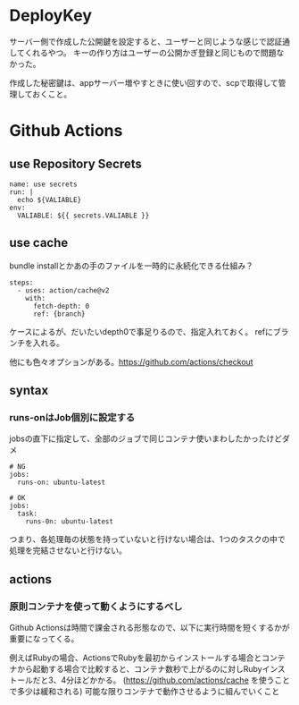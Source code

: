 # DeployKey

サーバー側で作成した公開鍵を設定すると、ユーザーと同じような感じで認証通してくれるやつ。
キーの作り方はユーザーの公開かぎ登録と同じもので問題なかった。

作成した秘密鍵は、appサーバー増やすときに使い回すので、scpで取得して管理しておくこと。

# Github Actions

## use Repository Secrets

```
name: use secrets
run: |
  echo ${VALIABLE}
env:
  VALIABLE: ${{ secrets.VALIABLE }}
```

## use cache

bundle installとかあの手のファイルを一時的に永続化できる仕組み？

```
steps:
  - uses: action/cache@v2
    with:
      fetch-depth: 0
      ref: {branch}
```
ケースによるが、だいたいdepth0で事足りるので、指定入れておく。
refにブランチを入れる。

他にも色々オプションがある。https://github.com/actions/checkout

## syntax

### runs-onはJob個別に設定する

jobsの直下に指定して、全部のジョブで同じコンテナ使いまわしたかったけどダメ
```
# NG
jobs:
  runs-on: ubuntu-latest
  
# OK
jobs:
  task:
    runs-0n: ubuntu-latest
```

つまり、各処理毎の状態を持っていないと行けない場合は、1つのタスクの中で処理を完結させないと行けない。


## actions

### 原則コンテナを使って動くようにするべし

Github Actionsは時間で課金される形態なので、以下に実行時間を短くするかが重要になってくる。

例えばRubyの場合、ActionsでRubyを最初からインストールする場合とコンテナから起動する場合で比較すると、コンテナ数秒で上がるのに対しRubyインストールだと3、4分ほどかかる。
(https://github.com/actions/cache を使うことで多少は緩和される)
可能な限りコンテナで動作させるように組んでいくこと
